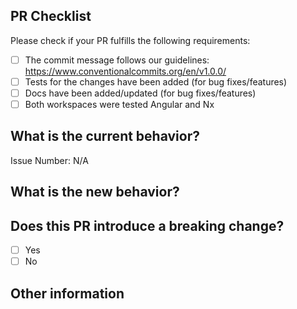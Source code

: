 ## PR Checklist

Please check if your PR fulfills the following requirements:

- [ ] The commit message follows our guidelines: https://www.conventionalcommits.org/en/v1.0.0/
- [ ] Tests for the changes have been added (for bug fixes/features)
- [ ] Docs have been added/updated (for bug fixes/features)
- [ ] Both workspaces were tested Angular and Nx

## What is the current behavior?

<!-- Please describe the current behavior that you are modifying or link to a relevant issue. -->

Issue Number: N/A

## What is the new behavior?

## Does this PR introduce a breaking change?

- [ ] Yes
- [ ] No

<!-- If this PR contains a breaking change, please describe the impact and migration path for existing applications below. -->

## Other information
